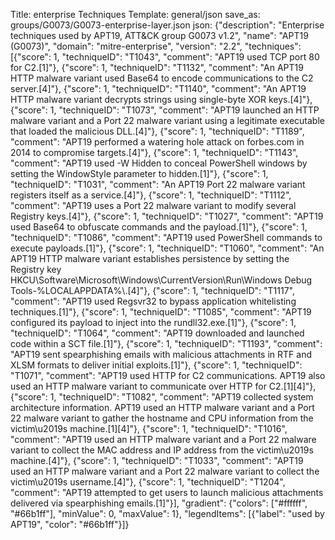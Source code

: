 Title: enterprise Techniques
Template: general/json
save_as: groups/G0073/G0073-enterprise-layer.json
json: {"description": "Enterprise techniques used by APT19, ATT&CK group G0073 v1.2", "name": "APT19 (G0073)", "domain": "mitre-enterprise", "version": "2.2", "techniques": [{"score": 1, "techniqueID": "T1043", "comment": "APT19 used TCP port 80 for C2.[1]"}, {"score": 1, "techniqueID": "T1132", "comment": "An APT19 HTTP malware variant used Base64 to encode communications to the C2 server.[4]"}, {"score": 1, "techniqueID": "T1140", "comment": "An APT19 HTTP malware variant decrypts strings using single-byte XOR keys.[4]"}, {"score": 1, "techniqueID": "T1073", "comment": "APT19 launched an HTTP malware variant and a Port 22 malware variant using a legitimate executable that loaded the malicious DLL.[4]"}, {"score": 1, "techniqueID": "T1189", "comment": "APT19 performed a watering hole attack on forbes.com in 2014 to compromise targets.[4]"}, {"score": 1, "techniqueID": "T1143", "comment": "APT19 used -W Hidden to conceal PowerShell windows by setting the WindowStyle parameter to hidden.[1]"}, {"score": 1, "techniqueID": "T1031", "comment": "An APT19 Port 22 malware variant registers itself as a service.[4]"}, {"score": 1, "techniqueID": "T1112", "comment": "APT19 uses a Port 22 malware variant to modify several Registry keys.[4]"}, {"score": 1, "techniqueID": "T1027", "comment": "APT19 used Base64 to obfuscate commands and the payload.[1]"}, {"score": 1, "techniqueID": "T1086", "comment": "APT19 used PowerShell commands to execute payloads.[1]"}, {"score": 1, "techniqueID": "T1060", "comment": "An APT19 HTTP malware variant establishes persistence by setting the Registry key HKCU\\Software\\Microsoft\\Windows\\CurrentVersion\\Run\\Windows Debug Tools-%LOCALAPPDATA%\\.[4]"}, {"score": 1, "techniqueID": "T1117", "comment": "APT19 used Regsvr32 to bypass application whitelisting techniques.[1]"}, {"score": 1, "techniqueID": "T1085", "comment": "APT19 configured its payload to inject into the rundll32.exe.[1]"}, {"score": 1, "techniqueID": "T1064", "comment": "APT19 downloaded and launched code within a SCT file.[1]"}, {"score": 1, "techniqueID": "T1193", "comment": "APT19 sent spearphishing emails with malicious attachments in RTF and XLSM formats to deliver initial exploits.[1]"}, {"score": 1, "techniqueID": "T1071", "comment": "APT19 used HTTP for C2 communications. APT19 also used an HTTP malware variant to communicate over HTTP for C2.[1][4]"}, {"score": 1, "techniqueID": "T1082", "comment": "APT19 collected system architecture information. APT19 used an HTTP malware variant and a Port 22 malware variant to gather the hostname and CPU information from the victim\u2019s machine.[1][4]"}, {"score": 1, "techniqueID": "T1016", "comment": "APT19 used an HTTP malware variant and a Port 22 malware variant to collect the MAC address and IP address from the victim\u2019s machine.[4]"}, {"score": 1, "techniqueID": "T1033", "comment": "APT19 used an HTTP malware variant and a Port 22 malware variant to collect the victim\u2019s username.[4]"}, {"score": 1, "techniqueID": "T1204", "comment": "APT19 attempted to get users to launch malicious attachments delivered via spearphishing emails.[1]"}], "gradient": {"colors": ["#ffffff", "#66b1ff"], "minValue": 0, "maxValue": 1}, "legendItems": [{"label": "used by APT19", "color": "#66b1ff"}]}